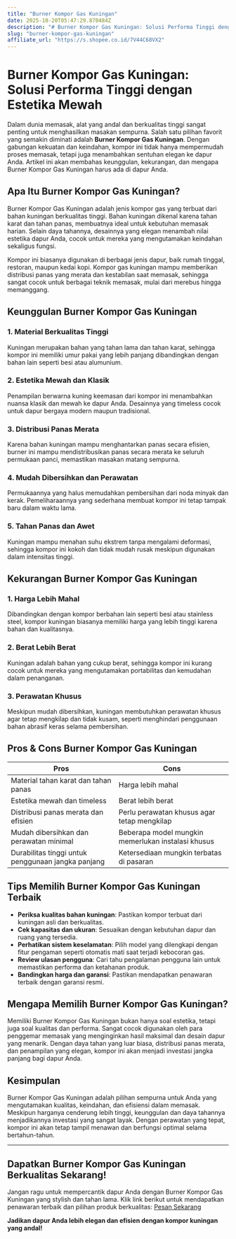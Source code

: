 ```yaml
---
title: "Burner Kompor Gas Kuningan"
date: 2025-10-20T05:47:29.870484Z
description: "# Burner Kompor Gas Kuningan: Solusi Performa Tinggi dengan Estetika Mewah..."
slug: "burner-kompor-gas-kuningan"
affiliate_url: "https://s.shopee.co.id/7V44C68VX2"
---
```

# Burner Kompor Gas Kuningan: Solusi Performa Tinggi dengan Estetika Mewah

Dalam dunia memasak, alat yang andal dan berkualitas tinggi sangat penting untuk menghasilkan masakan sempurna. Salah satu pilihan favorit yang semakin diminati adalah **Burner Kompor Gas Kuningan**. Dengan gabungan kekuatan dan keindahan, kompor ini tidak hanya mempermudah proses memasak, tetapi juga menambahkan sentuhan elegan ke dapur Anda. Artikel ini akan membahas keunggulan, kekurangan, dan mengapa Burner Kompor Gas Kuningan harus ada di dapur Anda.

## Apa Itu Burner Kompor Gas Kuningan?

Burner Kompor Gas Kuningan adalah jenis kompor gas yang terbuat dari bahan kuningan berkualitas tinggi. Bahan kuningan dikenal karena tahan karat dan tahan panas, membuatnya ideal untuk kebutuhan memasak harian. Selain daya tahannya, desainnya yang elegan menambah nilai estetika dapur Anda, cocok untuk mereka yang mengutamakan keindahan sekaligus fungsi.

Kompor ini biasanya digunakan di berbagai jenis dapur, baik rumah tinggal, restoran, maupun kedai kopi. Kompor gas kuningan mampu memberikan distribusi panas yang merata dan kestabilan saat memasak, sehingga sangat cocok untuk berbagai teknik memasak, mulai dari merebus hingga memanggang.

## Keunggulan Burner Kompor Gas Kuningan

### 1. Material Berkualitas Tinggi
Kuningan merupakan bahan yang tahan lama dan tahan karat, sehingga kompor ini memiliki umur pakai yang lebih panjang dibandingkan dengan bahan lain seperti besi atau alumunium.

### 2. Estetika Mewah dan Klasik
Penampilan berwarna kuning keemasan dari kompor ini menambahkan nuansa klasik dan mewah ke dapur Anda. Desainnya yang timeless cocok untuk dapur bergaya modern maupun tradisional.

### 3. Distribusi Panas Merata
Karena bahan kuningan mampu menghantarkan panas secara efisien, burner ini mampu mendistribusikan panas secara merata ke seluruh permukaan panci, memastikan masakan matang sempurna.

### 4. Mudah Dibersihkan dan Perawatan
Permukaannya yang halus memudahkan pembersihan dari noda minyak dan kerak. Pemeliharaannya yang sederhana membuat kompor ini tetap tampak baru dalam waktu lama.

### 5. Tahan Panas dan Awet
Kuningan mampu menahan suhu ekstrem tanpa mengalami deformasi, sehingga kompor ini kokoh dan tidak mudah rusak meskipun digunakan dalam intensitas tinggi.

## Kekurangan Burner Kompor Gas Kuningan

### 1. Harga Lebih Mahal
Dibandingkan dengan kompor berbahan lain seperti besi atau stainless steel, kompor kuningan biasanya memiliki harga yang lebih tinggi karena bahan dan kualitasnya.

### 2. Berat Lebih Berat
Kuningan adalah bahan yang cukup berat, sehingga kompor ini kurang cocok untuk mereka yang mengutamakan portabilitas dan kemudahan dalam penanganan.

### 3. Perawatan Khusus
Meskipun mudah dibersihkan, kuningan membutuhkan perawatan khusus agar tetap mengkilap dan tidak kusam, seperti menghindari penggunaan bahan abrasif keras selama pembersihan.

## Pros & Cons Burner Kompor Gas Kuningan

| Pros                                              | Cons                                           |
|---------------------------------------------------|------------------------------------------------|
| Material tahan karat dan tahan panas             | Harga lebih mahal                            |
| Estetika mewah dan timeless                      | Berat lebih berat                            |
| Distribusi panas merata dan efisien                | Perlu perawatan khusus agar tetap mengkilap |
| Mudah dibersihkan dan perawatan minimal         | Beberapa model mungkin memerlukan instalasi khusus |
| Durabilitas tinggi untuk penggunaan jangka panjang | Ketersediaan mungkin terbatas di pasaran   |

## Tips Memilih Burner Kompor Gas Kuningan Terbaik

- **Periksa kualitas bahan kuningan**: Pastikan kompor terbuat dari kuningan asli dan berkualitas.
- **Cek kapasitas dan ukuran**: Sesuaikan dengan kebutuhan dapur dan ruang yang tersedia.
- **Perhatikan sistem keselamatan**: Pilih model yang dilengkapi dengan fitur pengaman seperti otomatis mati saat terjadi kebocoran gas.
- **Review ulasan pengguna**: Cari tahu pengalaman pengguna lain untuk memastikan performa dan ketahanan produk.
- **Bandingkan harga dan garansi**: Pastikan mendapatkan penawaran terbaik dengan garansi resmi.

## Mengapa Memilih Burner Kompor Gas Kuningan?

Memiliki Burner Kompor Gas Kuningan bukan hanya soal estetika, tetapi juga soal kualitas dan performa. Sangat cocok digunakan oleh para penggemar memasak yang menginginkan hasil maksimal dan desain dapur yang menarik. Dengan daya tahan yang luar biasa, distribusi panas merata, dan penampilan yang elegan, kompor ini akan menjadi investasi jangka panjang bagi dapur Anda.

## Kesimpulan

Burner Kompor Gas Kuningan adalah pilihan sempurna untuk Anda yang mengutamakan kualitas, keindahan, dan efisiensi dalam memasak. Meskipun harganya cenderung lebih tinggi, keunggulan dan daya tahannya menjadikannya investasi yang sangat layak. Dengan perawatan yang tepat, kompor ini akan tetap tampil menawan dan berfungsi optimal selama bertahun-tahun.

---

## Dapatkan Burner Kompor Gas Kuningan Berkualitas Sekarang!

Jangan ragu untuk mempercantik dapur Anda dengan Burner Kompor Gas Kuningan yang stylish dan tahan lama. Klik link berikut untuk mendapatkan penawaran terbaik dan pilihan produk berkualitas: [Pesan Sekarang](https://s.shopee.co.id/7V44C68VX2)

**Jadikan dapur Anda lebih elegan dan efisien dengan kompor kuningan yang andal!**